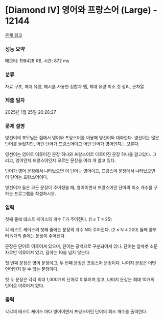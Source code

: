 # [Diamond IV] 영어와 프랑스어 (Large) - 12144 

[문제 링크](https://www.acmicpc.net/problem/12144) 

### 성능 요약

메모리: 198428 KB, 시간: 872 ms

### 분류

자료 구조, 최대 유량, 해시를 사용한 집합과 맵, 최대 유량 최소 컷 정리, 문자열

### 제출 일자

2025년 1월 25일 20:28:27

### 문제 설명

<p>영선이의 부모님은 집에서 영어와 프랑스어를 이용해 영선이와 대화한다. 영선이는 많은 단어를 들었지만, 어떤 단어가 프랑스어이고 어떤 단어가 영어인지는 모른다.</p>

<p>영선이는 영어로 이루어진 문장 하나와 프랑스어로 이루어진 문장 하나를 알고있다. 그리고, 영어인지 프랑스어인지 모르는 문장을 여러 개 알고 있다.</p>

<p>단어가 영어 문장에서 나타났으면 이 단어는 영어이고, 프랑스어 문장에서 나타났으면 이 단어는 프랑스어이다.</p>

<p>영선이가 들은 모든 문장이 주어졌을 때, 영어이면서 프랑스어인 단어의 최소 개수를 구하는 프로그램을 작성하시오.</p>

### 입력 

 <p>첫째 줄에 테스트 케이스의 개수 T가 주어진다. (1 ≤ T ≤ 25)</p>

<p>각 테스트 케이스의 첫째 줄에는 문장의 개수 N이 주어진다. (2 ≤ N ≤ 200) 둘째 줄부터 N개의 줄에는 문장이 주어진다.</p>

<p>문장은 단어로 이루어져 있으며, 단어는 공백으로 구분되어져 있다. 단어는 알파벳 소문자로만 이루어져 있고, 길이는 10을 넘지 않는다.</p>

<p>첫 번째 문장은 영어 문장이고, 두 번째 문장은 프랑스어 문장이다. 나머지 문장은 어떤 언어인지 알 수 없는 문장이다.</p>

<p>첫 두 문장은 각각 최대 1,000개의 단어로 이루어져 있고, 나머지 문장은 최대 10개의 단어로 이루어져 있다.</p>

### 출력 

 <p>각각의 테스트 케이스 마다 영어이면서 프랑스어인 단어의 최소 개수를 출력한다.</p>

